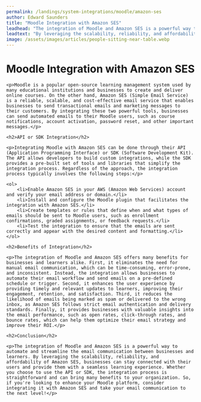```yaml
---
permalink: /landings/system-integrations/moodle/amazon-ses
author: Edward Saunders
title: "Moodle Integration with Amazon SES"
leadhead: "The integration of Moodle and Amazon SES is a powerful way to automate and streamline the email communication between businesses and learners"
leadtext: "By leveraging the scalability, reliability, and affordability of Amazon SES, businesses can stay connected with their users and provide them with a seamless learning experience. Whether you choose to use the API or SDK, the integration process is straightforward and can bring many benefits to your organization. So, if you're looking to enhance your Moodle platform, consider integrating it with Amazon SES and take your email communication to the next level!"
image: /assets/images/articles/people-sitting-near-table.webp
---
```

<div class="arttext">	<h1>Moodle Integration with Amazon SES</h1>

	<p>Moodle is a popular open-source learning management system used by many educational institutions and businesses to create and deliver online courses. On the other hand, Amazon SES (Simple Email Service) is a reliable, scalable, and cost-effective email service that enables businesses to send transactional emails and marketing messages to their customers. By integrating these two powerful tools, businesses can send automated emails to their Moodle users, such as course notifications, account activation, password reset, and other important messages.</p>

	<h2>API or SDK Integration</h2>

	<p>Integrating Moodle with Amazon SES can be done through their API (Application Programming Interface) or SDK (Software Development Kit). The API allows developers to build custom integrations, while the SDK provides a pre-built set of tools and libraries that simplify the integration process. Regardless of the approach, the integration process typically involves the following steps:</p>

	<ol>
		<li>Enable Amazon SES in your AWS (Amazon Web Services) account and verify your email address or domain.</li>
		<li>Install and configure the Moodle plugin that facilitates the integration with Amazon SES.</li>
		<li>Create templates or rules that define when and what types of emails should be sent to Moodle users, such as enrollment confirmations, graded assignments, or feedback requests.</li>
		<li>Test the integration to ensure that the emails are sent correctly and appear with the desired content and formatting.</li>
	</ol>

	<h2>Benefits of Integration</h2>

	<p>The integration of Moodle and Amazon SES offers many benefits for businesses and learners alike. First, it eliminates the need for manual email communication, which can be time-consuming, error-prone, and inconsistent. Instead, the integration allows businesses to automate their email workflow and send emails on a pre-defined schedule or trigger. Second, it enhances the user experience by providing timely and relevant updates to learners, improving their engagement, retention, and satisfaction. Third, it reduces the likelihood of emails being marked as spam or delivered to the wrong inbox, as Amazon SES follows strict email authentication and delivery standards. Finally, it provides businesses with valuable insights into the email performance, such as open rates, click-through rates, and bounce rates, which can help them optimize their email strategy and improve their ROI.</p>

	<h2>Conclusion</h2>

	<p>The integration of Moodle and Amazon SES is a powerful way to automate and streamline the email communication between businesses and learners. By leveraging the scalability, reliability, and affordability of Amazon SES, businesses can stay connected with their users and provide them with a seamless learning experience. Whether you choose to use the API or SDK, the integration process is straightforward and can bring many benefits to your organization. So, if you're looking to enhance your Moodle platform, consider integrating it with Amazon SES and take your email communication to the next level!</p>

</div>